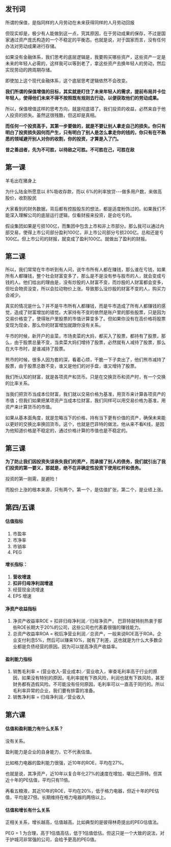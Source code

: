 ## 发刊词

所谓的保值，是指同样的人月劳动在未来获得同样的人月劳动回报

但现实却是，极少有人能做到这一点，究其原因，在于劳动成果的保存，不过是国家通过资产庞氏构造的一个不稳定的平衡态。也就是说，对于国家而言，没有任何办法对劳动成果进行存储。

如果没有金融体系，我们思考的底层逻辑是，我要购买哪些资产，这些资产一定是未来的年轻人必需的，这样我可以等到老了，拿这些资产去换年轻人的劳动，然后实现劳动的跨周期存储。

即使加上这个现代金融体系，这个底层思考逻辑依然不会改变。

**我们所谓的保值增值的目标，其实就是盯住了未来年轻人的需求，提前布局并卡位年轻人，使得他们未来不得不按照既有规则去行动，以便获取他们的劳动成果。**

所以，保值增值这样的思考方向，就是彻底错了。我们投资的收益，必然来自于他人投资的损失。虽然这很残酷，但这却是真相。

**而任何一个投资高手，其第一步要做的，就是不要让别人拿走自己的损失。你只有明白了投资损失因何而产生，只有明白了别人是怎么拿走你的钱的，你只有在不熟悉的领域避开别人对你的收割，你的投资，才算是入了门。**

**昔之善战者，先为不可胜，以待敌之可胜。不可胜在己，可胜在敌**

## 第一课

羊毛出在猪身上

为什么陆金所愿意以 8%吸收存款，而以 6%的利率放贷---做多用户数，来做高股价，收割股民

大家看到的财务数据，背后都有控股股东的想法，都是适度粉饰过的。如果我们不能深入理解公司的底层运行逻辑，仅看财报来投资，是会吃亏的。

假设集团如果是亏损100亿，而集团中包含上市和非上市部分。那么我可以通过内部交易，使得上市公司部分盈利100亿，非上市公司部分亏损200亿。总和还是亏100亿。但上市公司的财报，就变成了盈利100亿。就做出了盈利的财报。

## 第二课

所以，我们常常在牛市听到有人问，说牛市所有人都在赚钱，那么谁在亏钱，如果所有人都赚钱，整个社会财富变多了，那么是不是没有参与股市的人，就会变成亏钱的人。他们给出的理由是，没有炒股的人财富不变，而炒股的人财富都会变多，但社会物资没变，所以会拉动物价上涨。导致那么没炒股的财富不变的人，购买力会减少。

真实的情况是什么？并不是牛市所有人都赚钱，而是牛市造成了所有人都赚钱的感觉，造成了财富增加的错觉。大家持有不变的依然是账户里的那些股票，只是因为交易价格变了，使得账户里股票的市值计算变多了。但如果你没有在高价格将股票变现为现金，那么你的财富增加就跟你没有关系。

牛市的时候，新开户的韭菜，市场卖菜的大妈，都买入了股票，都持有了股票，那么，由于股票总量不变，当卖菜大妈们增持了股票，必然就有人减持了股票，那么在大牛市时，是谁减持了股票。

熊市的时候，很多人因为套的深，看着心烦，干脆一下子卖出了，他们熊市减持了股票，由于股票总数不变，谁又是他们的对手盘，谁又增持了股票。

我们所认知的财富，就是各项资产和货币。只是在交换货币和资产时，有一个交换的比率关系。

  当我们把货币当成本位财富，我们就以交易价格为基准，用货币来计算各项资产的市值；但我们如果把某项资产当成本位财富，我们同样可以用交易价格为基准，用资产来计算货币的市值。

如果从基本面角度，就是忽略当下的价格，持有当下更有价值的资产，确保未来能以更好的交换比率换回货币。这个，也就是巴菲特的做法，他从来不看K线，是因为他知道价格是不稳定的，通过价格计算的市值也是不稳定的。

## 第三课

**为了防止我们因投资失误丧失我们的资产，而承接了别人的债务，我们就引出了我们投资的第一要义，那就是，绝不在非确定性投资下使用杠杆和债务。**

投资的第一刚需，是避险！

而股价上涨的根本来源，只有两个。第一个，是估值扩张，第二个，是业绩上涨。

## 第四/五课

#### 估值指标

1. 市盈率
2. 市净率
3. 市销率
4. PEG

#### 增长指标：

1. **营收增速**
2. **扣非归母净利润增速**
3. 经营现金流增速
4. EPS 增速

#### 净资产收益指标

1. 净资产收益率ROE = 扣非归母净利润／归母净资产， 巴菲特就特别热衷于那些ROE长期大于20%的公司，这些公司也代表着很强的赚钱能力。
2. 总资产收益率ROA = 税后净营业利润／总资产，一般来说ROE高于ROA，企业支付利息5%，然后可以赚来10%，就有了利差，这也就是为什么大多数企业都是负债经营的原因。因为可以提高净资产收益率。

#### 盈利能力指标

1. 销售毛利率 = (营业收入-营业成本)／营业收入，审查毛利率高于行业的原因，如果没有特别的原因，毛利率就有下跌风险，利润也就有下跌风险，甚至财务都有造假风险。不可能没有任何原因，毛利率可以一直高于同行的。所以毛利率异常的企业，我们要有排雷的准备。
2. 销售净利率 = 归母净利润／营业收入
## 第六课

#### 估值和盈利能力有什么关系？

没有关系。

盈利能力是企业的自身能力，它不代表估值。

比如格力电器的盈利能力很强，近10年的ROE，平均在27%。

也就是说，其净资产，近10年以复合年化27%的速度在增加，堪比巴菲特。但其近十年的PE估值，平均只有11倍。

再看五粮液，其近10年的ROE，平均在20%，低于格力电器，但近十年的PE估值，平均是27倍。长期维持在格力电器的两倍以上。

#### 估值和增长有什么关系

正相关关系，增长越高，估值越高。比如典型的是彼得林奇提出的PEG估值法。

PEG = 1 为合理，高于1估值高估，低于1估值低估。但这只是一个大致的说法，对于护城河非常强的公司，会给予更高的PEG值。